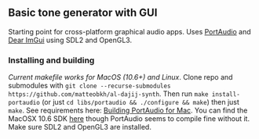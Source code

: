 ## Basic tone generator with GUI
Starting point for cross-platform graphical audio apps. Uses [PortAudio](https://github.com/PortAudio/portaudio) and [Dear ImGui](https://github.com/ocornut/imgui) using SDL2 and OpenGL3.
### Installing and building
_Current makefile works for MacOS (10.6+) and Linux_. Clone repo and submodules with `git clone --recurse-submodules https://github.com/matteobkh/al-dajij-synth`. Then run `make install-portaudio` (or just `cd libs/portaudio && ./configure && make`) then just `make`. See requirements here: [Building PortAudio for Mac](https://files.portaudio.com/docs/v19-doxydocs/compile_mac_coreaudio.html). You can find the MacOSX 10.6 SDK [here](https://github.com/phracker/MacOSX-SDKs/tree/master) though PortAudio seems to compile fine without it. Make sure SDL2 and OpenGL3 are installed.

